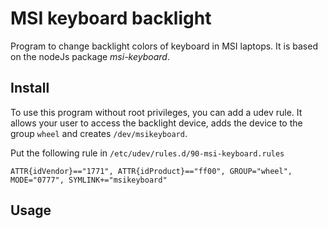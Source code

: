# MSI keyboard backlight

Program to change backlight colors of keyboard in MSI laptops. It is based on the nodeJs package _msi-keyboard_.

## Install

To use this program without root privileges, you can add a udev rule. It allows your user to access the backlight device, adds the device to the group `wheel` and creates `/dev/msikeyboard`.

Put the following rule in `/etc/udev/rules.d/90-msi-keyboard.rules`

```
ATTR{idVendor}=="1771", ATTR{idProduct}=="ff00", GROUP="wheel", MODE="0777", SYMLINK+="msikeyboard"
```

## Usage

